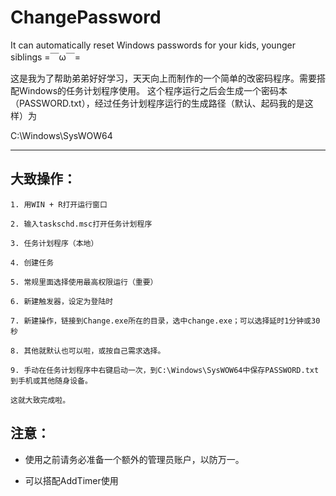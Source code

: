 # ChangePassword
It can automatically reset Windows passwords for your kids, younger siblings =￣ω￣=

这是我为了帮助弟弟好好学习，天天向上而制作的一个简单的改密码程序。需要搭配Windows的任务计划程序使用。
这个程序运行之后会生成一个密码本（PASSWORD.txt），经过任务计划程序运行的生成路径（默认、起码我的是这样）为

C:\Windows\SysWOW64
***
## 大致操作：
``` 
1. 用WIN + R打开运行窗口

2. 输入taskschd.msc打开任务计划程序

3. 任务计划程序（本地）

4. 创建任务

5. 常规里面选择使用最高权限运行（重要）

6. 新建触发器，设定为登陆时

7. 新建操作，链接到Change.exe所在的目录，选中change.exe；可以选择延时1分钟或30秒

8. 其他就默认也可以啦，或按自己需求选择。

9. 手动在任务计划程序中右键启动一次，到C:\Windows\SysWOW64中保存PASSWORD.txt到手机或其他随身设备。

这就大致完成啦。
```

## 注意：
- 使用之前请务必准备一个额外的管理员账户，以防万一。

- 可以搭配AddTimer使用
